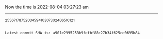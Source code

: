 Now the time is 2022-08-04 03:27:23 am

---

<small>2556717875203459410307302406510121</small>

```txt

Latest commit SHA is: a901e2995253b9fefbf88c27b34f625ce0695b84
```
